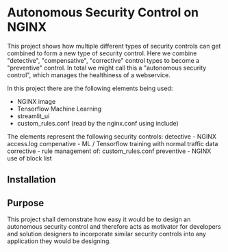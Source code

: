 # Autonomous Security Control on NGINX
This project shows how multiple different types of security controls can get combined to form a new type of security control. Here we combine "detective", "compensative", "corrective" control types to become a "preventive" control. In total we might call this a "autonomous security control", which manages the healthiness of a webservice.

In this project there are the following elements being used:
* NGINX image
* Tensorflow Machine Learning
* streamlit_ui
* custom_rules.conf (read by the nginx.conf using include)

The elements represent the following security controls:
detective - NGINX access.log
compenative - ML / Tensorflow training with normal traffic data
corrective - rule management of: custom_rules.conf
preventive - NGINX use of block list

## Installation

## Purpose
This project shall demonstrate how easy it would be to design an autonomous security control and therefore acts as motivator for developers and solution designers to incorporate similar security controls into any application they would be designing.

